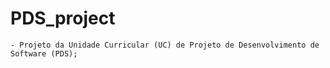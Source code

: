 # PDS_project

    - Projeto da Unidade Curricular (UC) de Projeto de Desenvolvimento de Software (PDS);
